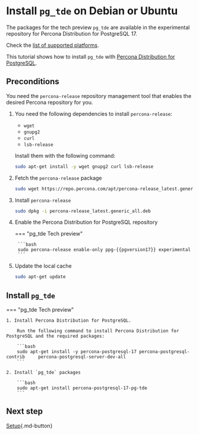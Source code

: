 # Install `pg_tde` on Debian or Ubuntu

The packages for the tech preview `pg_tde` are available in the experimental repository for Percona Distribution for PostgreSQL 17. 

Check the [list of supported platforms](install.md#__tabbed_1_2).

This tutorial shows how to install `pg_tde` with [Percona Distribution for PostgreSQL](https://docs.percona.com/postgresql/latest/index.html).

## Preconditions

You need the `percona-release` repository management tool that enables the desired Percona repository for you.

1. You need the following dependencies to install `percona-release`:
    
    - `wget`
    - `gnupg2`
    - `curl`
    - `lsb-release`
    
    Install them with the following command:
    
    ```bash
    sudo apt-get install -y wget gnupg2 curl lsb-release
    ```
    
2. Fetch the `percona-release` package

    ```bash
    sudo wget https://repo.percona.com/apt/percona-release_latest.generic_all.deb
    ```

3. Install `percona-release`

    ```bash
    sudo dpkg -i percona-release_latest.generic_all.deb
    ```

4. Enable the Percona Distribution for PostgreSQL repository

    === "pg_tde Tech preview"

        ```bash
        sudo percona-release enable-only ppg-{{pgversion17}} experimental
        ```

5. Update the local cache

    ```bash
    sudo apt-get update
    ```

## Install `pg_tde`


=== "pg_tde Tech preview"

    1. Install Percona Distribution for PostgreSQL. 
    
        Run the following command to install Percona Distribution for PostgreSQL and the required packages:

        ```bash
        sudo apt-get install -y percona-postgresql-17 percona-postgresql-contrib     percona-postgresql-server-dev-all
        ```

    2. Install `pg_tde` packages
        
        ```bash
        sudo apt-get install percona-postgresql-17-pg-tde
        ```


## Next step 

[Setup](setup.md){.md-button}
